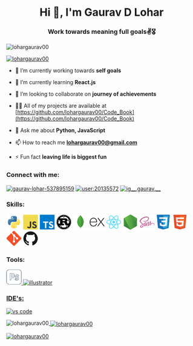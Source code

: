 <h1 align="center">Hi 👋, I'm Gaurav D Lohar</h1>
<h3 align="center">Work towards meaning full goals✌️🎖️</h3>

<p align="left"> <img src="https://komarev.com/ghpvc/?username=lohargaurav00&label=Profile%20views&color=0e75b6&style=flat" alt="lohargaurav00" /> </p>

<p align="left"> <a href="https://github.com/ryo-ma/github-profile-trophy"><img src="https://github-profile-trophy.vercel.app/?username=lohargaurav00" alt="lohargaurav00" /></a> </p>

- 🔭 I’m currently working towards **self goals**

- 🌱 I’m currently learning **React.js**

- 👯 I’m looking to collaborate on **journey of achievements**

- 👨‍💻 All of my projects are available at [https://github.com/lohargaurav00/Code_Book](https://github.com/lohargaurav00/Code_Book)

- 💬 Ask me about **Python, JavaScript**

- 📫 How to reach me **lohargaurav00@gmail.com**

- ⚡ Fun fact **leaving life is biggest fun**

<h3 align="left">Connect with me:</h3>
<p align="left">
<a href="https://linkedin.com/in/gaurav-lohar-537895159" target="blank"><img align="center" src="https://raw.githubusercontent.com/rahuldkjain/github-profile-readme-generator/master/src/images/icons/Social/linked-in-alt.svg" alt="gaurav-lohar-537895159" height="30" width="40" /></a>
<a href="https://stackoverflow.com/users/user:20135572" target="blank"><img align="center" src="https://raw.githubusercontent.com/rahuldkjain/github-profile-readme-generator/master/src/images/icons/Social/stack-overflow.svg" alt="user:20135572" height="30" width="40" /></a>
<a href="https://instagram.com/ig__.gaurav.__" target="blank"><img align="center" src="https://raw.githubusercontent.com/rahuldkjain/github-profile-readme-generator/master/src/images/icons/Social/instagram.svg" alt="ig__.gaurav.__" height="30" width="40" /></a>
</p>

<h3 align="left">Skills:</h3>
<p align="left"><img src="https://raw.githubusercontent.com/devicons/devicon/master/icons/python/python-original.svg" alt="python" width="40" height="40"/> <img src="https://raw.githubusercontent.com/devicons/devicon/master/icons/javascript/javascript-original.svg" alt="javascript" width="40" height="40"/>  <img src="https://raw.githubusercontent.com/devicons/devicon/master/icons/typescript/typescript-original.svg" alt="javascript" width="40" height="40"/> <img src="https://raw.githubusercontent.com/devicons/devicon/master/icons/rust/rust-original.svg" alt="javascript" width="40" height="40"/> <img src="https://raw.githubusercontent.com/devicons/devicon/master/icons/mongodb/mongodb-original.svg" alt="mongodb" width="40" height="40"/> <img src="https://raw.githubusercontent.com/devicons/devicon/master/icons/express/express-original.svg" alt="express" width="40" height="40"/> <img src="https://raw.githubusercontent.com/devicons/devicon/master/icons/react/react-original.svg" alt="react" width="40" height="40"/> <img src="https://raw.githubusercontent.com/devicons/devicon/master/icons/nodejs/nodejs-original.svg" alt="nodejs" width="40" height="40"/> <img src="https://raw.githubusercontent.com/devicons/devicon/master/icons/sass/sass-original.svg" alt="sass" width="40" height="40"/> <img src="https://raw.githubusercontent.com/devicons/devicon/master/icons/css3/css3-original.svg" alt="css3" width="40" height="40"/> <img src="https://raw.githubusercontent.com/devicons/devicon/master/icons/html5/html5-original.svg" alt="html5" width="40" height="40"/> <img src="https://raw.githubusercontent.com/devicons/devicon/master/icons/git/git-original.svg" alt="git" width="40" height="40"/> <img src="https://raw.githubusercontent.com/devicons/devicon/master/icons/github/github-original.svg" alt="github" width="40" height="40"/>  </p>

<h3 align="left">Tools:</h3> 
<p align="left"</a> <a href="https://www.photoshop.com/en" target="_blank" rel="noreferrer"> <img src="https://raw.githubusercontent.com/devicons/devicon/master/icons/photoshop/photoshop-line.svg" alt="photoshop" width="40" height="40"/>  </a> <a href="https://www.adobe.com/in/products/illustrator.html" target="_blank" rel="noreferrer"> <img src="https://www.vectorlogo.zone/logos/adobe_illustrator/adobe_illustrator-icon.svg" alt="illustrator" width="40" height="40"/></p>

<h3 align="left">IDE's:</h3> 
<p align="left"</a> <a href="https://code.visualstudio.com/" target="_blank" rel="noreferrer"> <img src="https://upload.wikimedia.org/wikipedia/commons/9/9a/Visual_Studio_Code_1.35_icon.svg" alt="vs code" width="40" height="40"/></p>

<p><img align="left" src="https://github-readme-stats.vercel.app/api/top-langs?username=lohargaurav00&show_icons=true&locale=en&layout=compact" alt="lohargaurav00" /></p>

<p>&nbsp;<img align="center" src="https://github-readme-stats.vercel.app/api?username=lohargaurav00&show_icons=true&locale=en" alt="lohargaurav00" /></p>

<p><img align="center" src="https://github-readme-streak-stats.herokuapp.com/?user=lohargaurav00&" alt="lohargaurav00" /></p>
